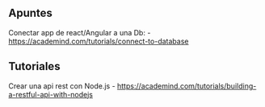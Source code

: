 ## Apuntes

Conectar app de react/Angular a una Db:
    - https://academind.com/tutorials/connect-to-database


## Tutoriales

Crear una api rest con Node.js
    - https://academind.com/tutorials/building-a-restful-api-with-nodejs
